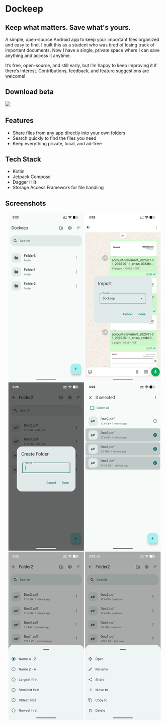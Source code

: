 # Dockeep
## Keep what matters. Save what's yours. 

A simple, open-source Android app to keep your important files organized and easy to find. I built this as a student who was tired of losing track of important documents. Now I have a single, private space where I can save anything and access it anytime.

It’s free, open-source, and still early, but I’m happy to keep improving it if there’s interest. Contributions, feedback, and feature suggestions are welcome!

<h2>Download beta</h2>  
<a href="https://github.com/mattgdot/dockeep/releases"><img src="https://raw.githubusercontent.com/NeoApplications/Neo-Backup/034b226cea5c1b30eb4f6a6f313e4dadcbb0ece4/badge_github.png" width="200"></a> 

## Features
- Share files from any app directly into your own folders
- Search quickly to find the files you need
- Keep everything private, local, and ad-free

## Tech Stack
- Kotlin
- Jetpack Compose
- Dagger Hilt
- Storage Access Framework for file handling

## Screenshots
<p align="center">
  <img src="metadata/en-US/images/phoneScreenshots/ss1.jpg" width="240">
  <img src="metadata/en-US/images/phoneScreenshots/ss2.jpg" width="240">
  <img src="metadata/en-US/images/phoneScreenshots/ss3.jpg" width="240">
  <img src="metadata/en-US/images/phoneScreenshots/ss4.jpg" width="240">
  <img src="metadata/en-US/images/phoneScreenshots/ss5.jpg" width="240">
  <img src="metadata/en-US/images/phoneScreenshots/ss6.jpg" width="240">
</p>
